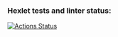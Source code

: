 ### Hexlet tests and linter status:
[![Actions Status](https://github.com/bearBenjamin/frontend-project-44/workflows/hexlet-check/badge.svg)](https://github.com/bearBenjamin/frontend-project-44/actions)